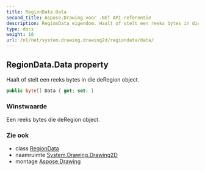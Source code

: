 ```yaml
---
title: RegionData.Data
second_title: Aspose.Drawing voor .NET API-referentie
description: RegionData eigendom. Haalt of stelt een reeks bytes in die deRegion object.
type: docs
weight: 10
url: /nl/net/system.drawing.drawing2d/regiondata/data/
---
```

## RegionData.Data property

Haalt of stelt een reeks bytes in die deRegion object.

```csharp
public byte[] Data { get; set; }
```

### Winstwaarde

Een reeks bytes die deRegion object.

### Zie ook

* class [RegionData](../)
* naamruimte [System.Drawing.Drawing2D](../../regiondata/)
* montage [Aspose.Drawing](../../../)


